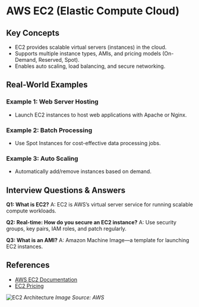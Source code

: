 # AWS EC2 (Elastic Compute Cloud)

## Key Concepts
- EC2 provides scalable virtual servers (instances) in the cloud.
- Supports multiple instance types, AMIs, and pricing models (On-Demand, Reserved, Spot).
- Enables auto scaling, load balancing, and secure networking.

## Real-World Examples

### Example 1: Web Server Hosting
- Launch EC2 instances to host web applications with Apache or Nginx.

### Example 2: Batch Processing
- Use Spot Instances for cost-effective data processing jobs.

### Example 3: Auto Scaling
- Automatically add/remove instances based on demand.

## Interview Questions & Answers

**Q1: What is EC2?**
A: EC2 is AWS’s virtual server service for running scalable compute workloads.

**Q2: Real-time: How do you secure an EC2 instance?**
A: Use security groups, key pairs, IAM roles, and patch regularly.

**Q3: What is an AMI?**
A: Amazon Machine Image—a template for launching EC2 instances.

## References
- [AWS EC2 Documentation](https://docs.aws.amazon.com/ec2/)
- [EC2 Pricing](https://aws.amazon.com/ec2/pricing/)

![EC2 Architecture](https://d1.awsstatic.com/diagrams/ec2-architecture.7d7b6e7b8e4b4e6b8e4b4e6b8e4b4e6b8e4b4e6b.png)
*Image Source: AWS*
